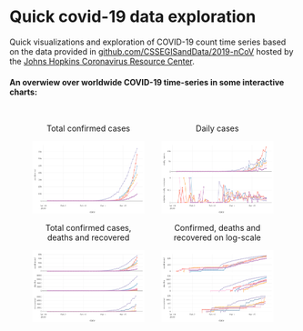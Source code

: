 # Quick covid-19 data exploration
Quick visualizations and exploration of COVID-19 count time series based on the data provided in [github.com/CSSEGISandData/2019-nCoV](https://github.com/CSSEGISandData/2019-nCoV) hosted by the [Johns Hopkins Coronavirus Resource Center](https://coronavirus.jhu.edu/).

#### An overwiew over worldwide COVID-19 time-series in some interactive charts:

<body>
<center>
<div class="row" style="width: 90%; display: flex;" >
  <div class="column" style="flex: 50%; padding: 15px;" >
  <center> <p> Total confirmed cases </p> </center>
  <a href="visualizations/covid-19-time-series-confirmed.html">
    <img alt="COnfirmed COVID-19 cases" src="visualizations/thumb/covid-19-time-series-confirmed.png">
  </a>
  <center> <p> Total confirmed cases, deaths and recovered </p> </center>
  <a href="visualizations/covid-19-time-series-all.html">
    <img alt="COVID-19 confirmed, deaths and recovered" src="visualizations/thumb/covid-19-time-series-all.png">
  </a>
  </div>
  <div class="column" style="flex: 50%; padding: 15px;" >
  <center> <p> Daily cases </p> </center>
  <a href="visualizations/covid-19-time-series-daily.html">
    <img alt="Daily COVID-19 counts" src="visualizations/thumb/covid-19-time-series-daily.png">
  </a>
  <center> <p> Confirmed, deaths and recovered on log-scale</p> </center>
  <a href="visualizations/covid-19-time-series-all-log.html">
    <img alt="COVID-19 confirmed, deaths and recovered (log-scale)" src="visualizations/thumb/covid-19-time-series-all-log.png">
  </a>
  </div>
</div>
</center>
</body>
